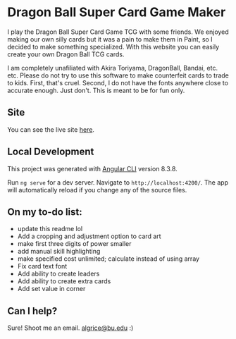 # Dragon Ball Super Card Game Maker

I play the Dragon Ball Super Card Game TCG with some friends. We enjoyed making our own silly cards but it was a pain to make them in Paint, so I decided to make something specialized. With this website you can easily create your own Dragon Ball TCG cards.

I am completely unafiliated with Akira Toriyama, DragonBall, Bandai, etc. etc. Please do not try to use this software to make counterfeit cards to trade to kids. First, that's cruel. Second, I do not have the fonts anywhere close to accurate enough. Just don't. This is meant to be for fun only.  

## Site

You can see the live site [here](http://dbscg-maker.s3-website-us-east-1.amazonaws.com/).

## Local Development

This project was generated with [Angular CLI](https://github.com/angular/angular-cli) version 8.3.8.

Run `ng serve` for a dev server. 
Navigate to `http://localhost:4200/`. 
The app will automatically reload if you change any of the source files.

## On my to-do list:
- update this readme lol
- Add a cropping and adjustment option to card art
- make first three digits of power smaller
- add manual skill highlighting
- make specified cost unlimited; calculate instead of using array
- Fix card text font
- Add ability to create leaders
- Add ability to create extra cards
- Add set value in corner


## Can I help?

Sure! Shoot me an email. algrice@bu.edu :)
